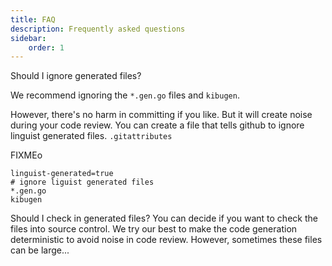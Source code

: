 ```yaml
---
title: FAQ
description: Frequently asked questions
sidebar:
    order: 1
---
```


Should I ignore generated files?

We recommend ignoring the `*.gen.go` files and `kibugen`.

However, there's no harm in committing if you like.
But it will create noise during your code review.
You can create a file that tells github to ignore linguist generated files.
`.gitattributes`

FIXMEo
```gitignore
linguist-generated=true
# ignore liguist generated files
*.gen.go
kibugen
```

Should I check in generated files?
You can decide if you want to check the files into source control.
We try our best to make the code generation deterministic to avoid noise in code review.
However, sometimes these files can be large...